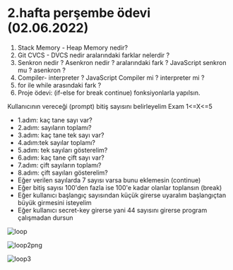 # 2.hafta perşembe ödevi (02.06.2022)
1) Stack Memory - Heap Memory nedir?
2) Git CVCS - DVCS nedir aralarındaki farklar nelerdir ?  
3) Senkron nedir ? Asenkron nedir ? aralarındaki fark ? JavaScript senkron mu ? asenkron ?
4) Compiler- interpreter ? JavaScript Compiler mi ? interpreter mi ?
5) for ile while arasındaki fark  ?
6) Proje ödevi: (if-else for break continue) fonksiyonlarla yapılsın.

  Kullanıcının vereceği (prompt) bitiş sayısını belirleyelim Exam 1<=X<=5
 - 1.adım: kaç tane sayı var?
 - 2.adım: sayıların toplamı?
 - 3.adım: kaç tane tek sayı var?
 - 4.adım:tek sayılar toplamı?
 - 5.adım: tek sayıları gösterelim?
 - 6.adım: kaç tane çift sayı var?
 - 7.adım: çift sayıların toplamı?
 - 8.adım: çift sayıları gösterelim?
  - Eğer verilen sayılarda 7 sayısı varsa bunu eklemesin (continue)
  - Eğer bitiş sayısı 100'den fazla ise 100'e kadar olanlar toplansın (break)
  - Eğer kullanıcı başlangıç sayısından küçük girerse uyaralım başlangıçtan büyük girmesini isteyelim
  - Eğer kullanıcı secret-key girerse yani 44 sayısını girerse program çalışmadan dursun
  
![loop](https://user-images.githubusercontent.com/86284062/173398687-9cffa788-1f94-4791-809c-31dd76b652ae.png)

![loop2png](https://user-images.githubusercontent.com/86284062/173398697-b83addb6-a50b-4fe1-83d1-485a52a0ec3f.png)

![loop3](https://user-images.githubusercontent.com/86284062/173398947-0434f8be-0005-4b13-8fdd-c1baab56117a.png)
